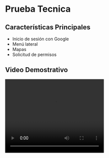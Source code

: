 # Prueba Tecnica

## Características Principales
- Inicio de sesión con Google
- Menú lateral
- Mapas
- Solicitud de permisos

## Video Demostrativo
<video width="320" height="240" controls>
  <source src="https://github.com/user-attachments/assets/cce0a64f-4986-4c5e-94ab-d0eb0c7eae38" type="video/mp4">
  Your browser does not support the video tag.
</video>











